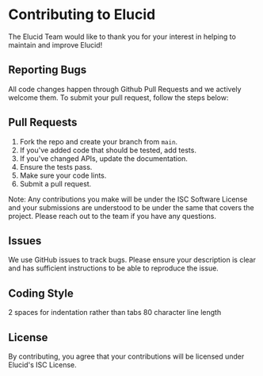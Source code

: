 # Contributing to Elucid

The Elucid Team would like to thank you for your interest in helping to maintain and improve Elucid!

## Reporting Bugs

All code changes happen through Github Pull Requests and we actively welcome them. To submit your pull request, follow the steps below:

## Pull Requests

1. Fork the repo and create your branch from `main`.
2. If you've added code that should be tested, add tests.
3. If you've changed APIs, update the documentation.
4. Ensure the tests pass.
5. Make sure your code lints.
6. Submit a pull request.

Note: Any contributions you make will be under the ISC Software License and your submissions are understood to be under the same that covers the project. Please reach out to the team if you have any questions.

## Issues

We use GitHub issues to track bugs. Please ensure your description is clear and has sufficient instructions to be able to reproduce the issue.

## Coding Style

2 spaces for indentation rather than tabs
80 character line length

## License

By contributing, you agree that your contributions will be licensed under Elucid's ISC License.

